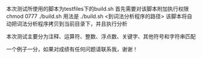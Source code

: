 本次测试所使用的脚本为testfiles下的build.sh
首先需要对该脚本附加执行权限
chmod 0777 ./build.sh
用法是 ./build.sh <到词法分析程序的路径>
该脚本将自动把词法分析程序拷贝到当前目录下，并且执行分析

本次测试主要分为注释、运算符、整数、浮点数、关键字、其他符号和字符串匹配

一个例子一分，如果对成绩有任何问题请联系我，谢谢！